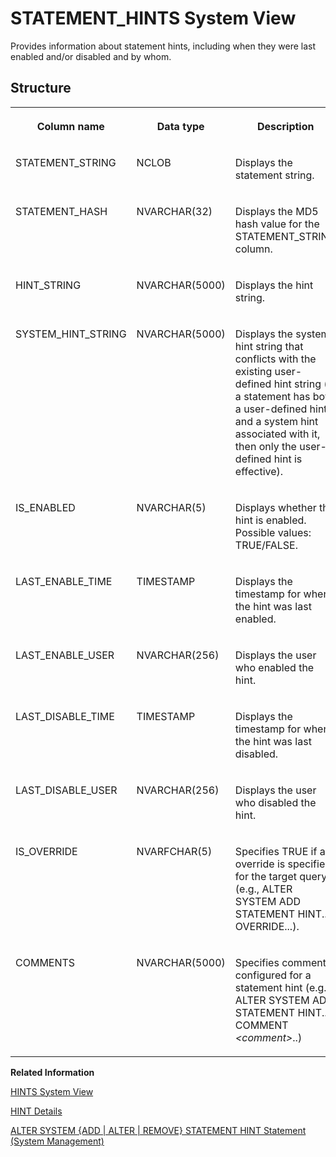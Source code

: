 <!-- loio161a91a544a442a4b66da674a80d98e0 -->

# STATEMENT\_HINTS System View

Provides information about statement hints, including when they were last enabled and/or disabled and by whom.



<a name="loio161a91a544a442a4b66da674a80d98e0___t_a_b_l_e_s_1struct_TABLES"/>

## Structure


<table>
<tr>
<th valign="top">

Column name



</th>
<th valign="top">

Data type



</th>
<th valign="top">

Description



</th>
</tr>
<tr>
<td valign="top">

STATEMENT\_STRING



</td>
<td valign="top">

NCLOB



</td>
<td valign="top">

Displays the statement string.



</td>
</tr>
<tr>
<td valign="top">

STATEMENT\_HASH



</td>
<td valign="top">

NVARCHAR\(32\)



</td>
<td valign="top">

Displays the MD5 hash value for the STATEMENT\_STRING column.



</td>
</tr>
<tr>
<td valign="top">

HINT\_STRING



</td>
<td valign="top">

NVARCHAR\(5000\)



</td>
<td valign="top">

Displays the hint string.



</td>
</tr>
<tr>
<td valign="top">

SYSTEM\_HINT\_STRING



</td>
<td valign="top">

NVARCHAR\(5000\)



</td>
<td valign="top">

Displays the system hint string that conflicts with the existing user-defined hint string \(if a statement has both a user-defined hint and a system hint associated with it, then only the user-defined hint is effective\).



</td>
</tr>
<tr>
<td valign="top">

IS\_ENABLED



</td>
<td valign="top">

NVARCHAR\(5\)



</td>
<td valign="top">

Displays whether the hint is enabled. Possible values: TRUE/FALSE.



</td>
</tr>
<tr>
<td valign="top">

LAST\_ENABLE\_TIME



</td>
<td valign="top">

TIMESTAMP



</td>
<td valign="top">

Displays the timestamp for when the hint was last enabled.



</td>
</tr>
<tr>
<td valign="top">

LAST\_ENABLE\_USER



</td>
<td valign="top">

NVARCHAR\(256\)



</td>
<td valign="top">

Displays the user who enabled the hint.



</td>
</tr>
<tr>
<td valign="top">

LAST\_DISABLE\_TIME



</td>
<td valign="top">

TIMESTAMP



</td>
<td valign="top">

Displays the timestamp for when the hint was last disabled.



</td>
</tr>
<tr>
<td valign="top">

LAST\_DISABLE\_USER



</td>
<td valign="top">

NVARCHAR\(256\)



</td>
<td valign="top">

Displays the user who disabled the hint.



</td>
</tr>
<tr>
<td valign="top">

IS\_OVERRIDE



</td>
<td valign="top">

NVARFCHAR\(5\)



</td>
<td valign="top">

Specifies TRUE if an override is specified for the target query \(e.g., ALTER SYSTEM ADD STATEMENT HINT.. OVERRIDE...\).



</td>
</tr>
<tr>
<td valign="top">

COMMENTS



</td>
<td valign="top">

NVARCHAR\(5000\)



</td>
<td valign="top">

Specifies comments configured for a statement hint \(e.g., ALTER SYSTEM ADD STATEMENT HINT.. COMMENT *<comment\>*..\)



</td>
</tr>
</table>

**Related Information**  


[HINTS System View](hints-system-view-f55ce8e.md "Provides all available hints to be used in WITH HINT clauses.")

[HINT Details](../../010-SQL-Reference/012-SQL-Statements/hint-details-4ba9edc.md "The SQL Optimizer usually determines the access path (for example, index search versus table scan) on the basis of the costs (Cost-Based Optimizer). You can override the SQL Optimizer choice by explicitly specifying hints in the query that enforces a certain access path.")

[ALTER SYSTEM \{ADD | ALTER | REMOVE\} STATEMENT HINT Statement \(System Management\)](../../010-SQL-Reference/012-SQL-Statements/alter-system-add-alter-remove-statement-hint-statement-system-management-1ec23ef.md "Adds, alters, or removes statement hints from the system to a specified query or statement hash.")

